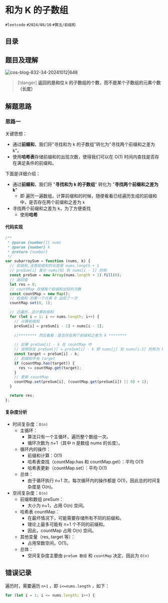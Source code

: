 
# 和为 K 的子数组


`#leetcode`   `#2024/08/10`  `#算法/前缀和` 


## 目录
<!-- toc -->
 ## 题目及理解 

![cos-blog-832-34-20241012|648](https://blog-1310531898.cos.ap-beijing.myqcloud.com/832-34-20241012/Pasted%20image%2020240810145638.png)

> [!danger]
>  **返回的是和位 k 的子数组的个数，而不是某个子数组的元素个数（长度）**

## 解题思路

### 思路一

关键思想：
- 通过**前缀和**，我们将"寻找和为 k 的子数组"转化为"寻找两个前缀和之差为 k"。
- 使用**哈希表**存储前缀和的出现次数，使得我们可以在 O(1) 时间内查找是否存在满足条件的前缀和。

下面是详细介绍：

- 通过**前缀和**，我们将 "**寻找和为 k 的子数组**"  转化为 "**寻找两个前缀和之差为 k**"
	- 即 遍历一遍数组，计算前缀和的时候，随便看看已经遍历生成的前缀和中，是否存在两个前缀和之差为 `k`
- 寻找两个前缀和之差为 k，为了方便查找
	- 使用**哈希**
 
#### 代码实现

```javascript
/**
 * @param {number[]} nums
 * @param {number} k
 * @return {number}
 */
var subarraySum = function (nums, k) {
  // 前缀和,注意前缀和的长度是 nums.length + 1
  // preSum[i] 表示 nums[0] 到 nums[i - 1] 的和
  const preSum = new Array(nums.length + 1).fill(0);
  // 返回值
  let res = 0;
  // countMap 存储每个前缀和出现的次数
  const countMap = new Map();
  // 前缀和 的第一个元素 0 出现了一次
  countMap.set(0, 1);

  // 边遍历，边计算前缀和
  for (let i = 1; i <= nums.length; i++) {
    // 计算前缀和
    preSum[i] = preSum[i - 1] + nums[i - 1];
    
    //******** 然后看看：是否存在两个前缀和之差为 k ********
    
    // 如果 preSum[i] - k 在 countMap 中
    // 说明存在 preSum[j] = preSum[i] - k 即 nums[j] 到 nums[i-1] 的和为 k
    const target = preSum[i] - k;
    // 前缀和中有 target
    if (countMap.has(target)) {
      res += countMap.get(target);
    }
    // 更新 countMap
    countMap.set(preSum[i], (countMap.get(preSum[i]) || 0) + 1);
  }

  return res;
};

```

#### 复杂度分析


- 时间复杂度：`O(n)`
	- 主循环：
	   - 算法只有一个主循环，遍历整个数组一次。
	   - 循环次数为 n+1（其中 n 是数组 nums 的长度）。
	- 循环内的操作：
	   - 前缀和计算：O(1)
	   - 哈希表查找（countMap.has 和 countMap.get）：平均 O(1)
	   - 哈希表更新（countMap.set）：平均 O(1)
	- 总体：
	   - 由于循环执行 n+1 次，每次循环内的操作都是 O(1)，因此总的时间复杂度是 O(n)。
- 空间复杂度：`O(n)`
	- 前缀和数组 preSum：
	   - 大小为 n+1，占用 O(n) 空间。
	- 哈希表 countMap：
	   - 在最坏情况下，可能需要存储所有不同的前缀和。
	   - 理论上最多可能有 n+1 个不同的前缀和。
	   - 因此，countMap 占用 O(n) 空间。
	- 其他变量（res, target 等）：
	   - 占用常数空间，O(1)。
	- 总体：
	   - 空间复杂度主要由 `preSum 数组` 和 `countMap` 决定，因此为 `O(n)`

## 错误记录

遍历时，需要遍历 `n+1` ，即 `i<=nums.length` ，如下：

```javascript
for (let i = 1; i <= nums.length; i++) {
```

